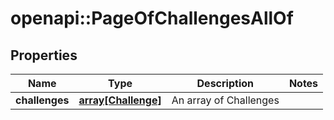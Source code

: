 # openapi::PageOfChallengesAllOf


## Properties
Name | Type | Description | Notes
------------ | ------------- | ------------- | -------------
**challenges** | [**array[Challenge]**](Challenge.md) | An array of Challenges | 


